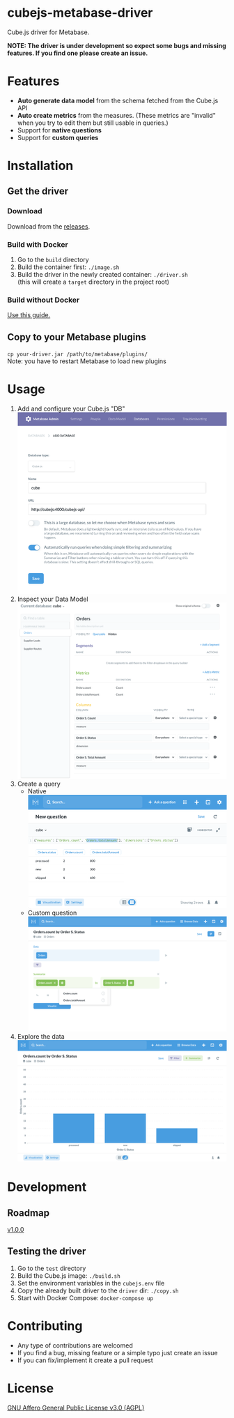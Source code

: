 # cubejs-metabase-driver
Cube.js driver for Metabase.

**NOTE: The driver is under development so expect some bugs and missing features. If you find one please create an issue.**

# Features
- **Auto generate data model** from the schema fetched from the Cube.js API
- **Auto create metrics** from the measures. (These metrics are "invalid" when you try to edit them but still usable in queries.)
- Support for **native questions**
- Support for **custom queries**

# Installation
## Get the driver
### Download
Download from the [releases](https://github.com/lili-data/metabase-cubejs-driver/releases).
### Build with Docker
1. Go to the `build` directory
2. Build the container first: `./image.sh`
3. Build the driver in the newly created container: `./driver.sh`  
   (this will create a `target` directory in the project root)

### Build without Docker
[Use this guide.](https://github.com/tlrobinson/metabase-http-driver/blob/master/README.md#building-the-driver)

## Copy to your Metabase plugins
`cp your-driver.jar /path/to/metabase/plugins/`  
Note: you have to restart Metabase to load new plugins

# Usage
1. Add and configure your Cube.js "DB" ![Add new DB](./docs/images/config.png)
2. Inspect your Data Model ![Data Model](./docs/images/datamodel.png)
3. Create a query
   - Native ![Native query](./docs/images/nativequery.png)
   - Custom question ![Custom question](./docs/images/customquestion.png)
4. Explore the data ![Results](./docs/images/customresult.png)
# Development
## Roadmap
[v1.0.0](https://github.com/lili-data/metabase-cubejs-driver/milestone/1)

## Testing the driver
1. Go to the `test` directory
2. Build the Cube.js image: `./build.sh`
3. Set the environment variables in the `cubejs.env` file
4. Copy the already built driver to the `driver` dir: `./copy.sh`
5. Start with Docker Compose: `docker-compose up`

# Contributing
- Any type of contributions are welcomed
- If you find a bug, missing feature or a simple typo just create an issue
- If you can fix/implement it create a pull request

# License
[GNU Affero General Public License v3.0 (AGPL)](https://github.com/lili-data/metabase-cubejs-driver/blob/master/LICENSE)